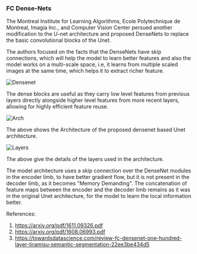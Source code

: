 ### FC Dense-Nets

The Montreal Institute for Learning Algorithms, Ecole Polytechnique de Montreal, Imagia Inc., and Computer Vision Center persued another modification to the U-net architecture and proposed DenseNets to replace the basic convolutional blocks of the Unet.

The authors focused on the facts that the DenseNets have skip connections, which will help the model to learn better features and also the model works on a multi-scale space, i.e, it learns from multiple scaled images at the same time, which helps it to extract richer feature.

![Densenet](https://miro.medium.com/max/770/1*rmHdoPjGUjRek6ozH7altw.png)

The dense blocks are useful as they carry low level features from previous layers directly alongside higher level features from more recent layers, allowing for highly efficient feature reuse.

![Arch](https://miro.medium.com/max/716/1*5Bqcgzl6JDXrScL1RXd6Ag.png)

The above shows the Architecture of the proposed densenet based Unet architecture.

![Layers](https://miro.medium.com/max/1970/1*1Pj56mTHPNha8Pg58fWJEQ.png)

The above give the details of the layers used in the architecture. 

The model architecture uses a skip connection over the DenseNet modules in the encoder limb, to have better gradient flow, but it is not present in the decoder limb, as it becomes "Memory Demanding". The concatenation of feature maps between the encoder and the decoder limb remains as it was in the original Unet architecture, for the model to learn the local information better.

References:

1. https://arxiv.org/pdf/1611.09326.pdf
2. https://arxiv.org/pdf/1608.06993.pdf
3. https://towardsdatascience.com/review-fc-densenet-one-hundred-layer-tiramisu-semantic-segmentation-22ee3be434d5





